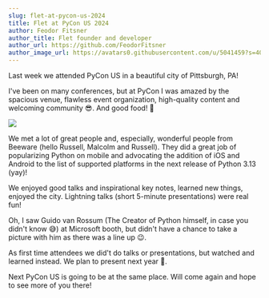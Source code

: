 ```yaml
---
slug: flet-at-pycon-us-2024
title: Flet at PyCon US 2024
author: Feodor Fitsner
author_title: Flet founder and developer
author_url: https://github.com/FeodorFitsner
author_image_url: https://avatars0.githubusercontent.com/u/5041459?s=400&v=4
---
```


Last week we attended PyCon US in a beautiful city of Pittsburgh, PA!

I've been on many conferences, but at PyCon I was amazed by the spacious venue, flawless event organization, high-quality content and welcoming community 😎. And good food! 🍔

<img src="/img/blog/pycon-us-2024/pycon-us-2024-collage.jpg" className="screenshot-60 screenshot-rounded" />

We met a lot of great people and, especially, wonderful people from Beeware (hello Russell, Malcolm and Russell). They did a great job of popularizing Python on mobile and advocating the addition of iOS and Android to the list of supported platforms in the next release of Python 3.13 (yay)!

We enjoyed good talks and inspirational key notes, learned new things, enjoyed the city. Lightning talks (short 5-minute presentations) were real fun!

Oh, I saw Guido van Rossum (The Creator of Python himself, in case you didn't know 😅) at Microsoft booth, but didn't have a chance to take a picture with him as there was a line up 😉.

As first time attendees we did't do talks or presentations, but watched and learned instead.
We plan to present next year 🤞.

Next PyCon US is going to be at the same place. Will come again and hope to see more of you there!


